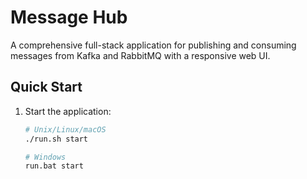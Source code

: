 # Message Hub

A comprehensive full-stack application for publishing and consuming messages from Kafka and RabbitMQ with a responsive web UI.

## Quick Start

1. Start the application:
   ```bash
   # Unix/Linux/macOS
   ./run.sh start
   
   # Windows
   run.bat start

